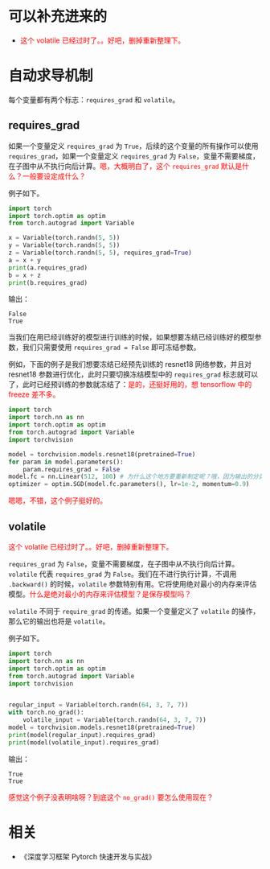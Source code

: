 
# 可以补充进来的

- <span style="color:red;">这个 volatile 已经过时了。。好吧，删掉重新整理下。</span>


# 自动求导机制

每个变量都有两个标志：`requires_grad` 和 `volatile`。

## requires_grad

如果一个变量定义 `requires_grad` 为 `True`，后续的这个变量的所有操作可以使用 `requires_grad`，如果一个变量定义 `requires_grad` 为 `False`，变量不需要梯度，在子图中从不执行向后计算。<span style="color:red;">嗯，大概明白了，这个 `requires_grad` 默认是什么？一般要设定成什么？</span>

例子如下。

```py
import torch
import torch.optim as optim
from torch.autograd import Variable

x = Variable(torch.randn(5, 5))
y = Variable(torch.randn(5, 5))
z = Variable(torch.randn(5, 5), requires_grad=True)
a = x + y
print(a.requires_grad)
b = x + z
print(b.requires_grad)
```

输出：

```
False
True
```


当我们在用已经训练好的模型进行训练的时候，如果想要冻结已经训练好的模型参数，我们只需要使用 `requires_grad = False` 即可冻结参数。

例如，下面的例子是我们想要冻结已经预先训练的 resnet18 网络参数，并且对 resnet18 参数进行优化，此时只要切换冻结模型中的 `requires_grad` 标志就可以了，此时已经预训练的参数就冻结了：<span style="color:red;">是的，还挺好用的，想 tensorflow 中的 freeze 差不多。</span>

```py
import torch
import torch.nn as nn
import torch.optim as optim
from torch.autograd import Variable
import torchvision

model = torchvision.models.resnet18(pretrained=True)
for param in model.parameters():
    param.requires_grad = False
model.fc = nn.Linear(512, 100) # 为什么这个地方要重新制定呢？哦，因为输出的分类不同了。
optimizer = optim.SGD(model.fc.parameters(), lr=1e-2, momentum=0.9)
```

<span style="color:red;">嗯嗯，不错，这个例子挺好的。</span>

## volatile

<span style="color:red;">这个 volatile 已经过时了。。好吧，删掉重新整理下。</span>

`requires_grad` 为 `False`，变量不需要梯度，在子图中从不执行向后计算。`volatile` 代表 `requires_grad` 为 `False`。我们在不进行执行计算，不调用 `.backward()` 的时候，`volatile` 参数特别有用。它将使用绝对最小的内存来评估模型。<span style="color:red;">什么是绝对最小的内存来评估模型？是保存模型吗？</span>

`volatile` 不同于 `require_grad` 的传递。如果一个变量定义了 `volatile` 的操作，那么它的输出也将是 `volatile`。

例子如下。

```py
import torch
import torch.nn as nn
import torch.optim as optim
from torch.autograd import Variable
import torchvision


regular_input = Variable(torch.randn(64, 3, 7, 7))
with torch.no_grad():
    volatile_input = Variable(torch.randn(64, 3, 7, 7))
model = torchvision.models.resnet18(pretrained=True)
print(model(regular_input).requires_grad)
print(model(volatile_input).requires_grad)
```

输出：

```
True
True
```

<span style="color:red;">感觉这个例子没表明啥呀？到底这个 `no_grad()` 要怎么使用现在？</span>

# 相关

- 《深度学习框架 Pytorch 快速开发与实战》
